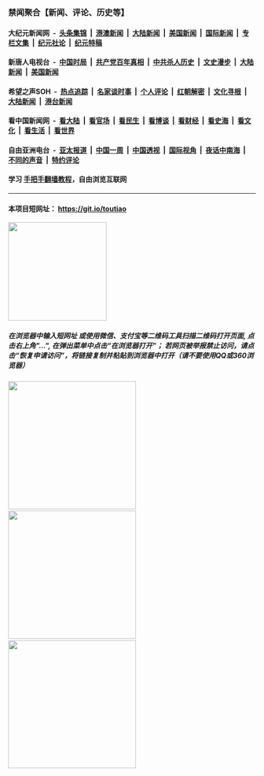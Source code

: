 ### 禁闻聚合【新闻、评论、历史等】

#### 大纪元新闻网 &nbsp;-&nbsp; [头条集锦](indexes/E头条集锦.md?t=02170302) &nbsp;|&nbsp; [港澳新闻](indexes/E港澳新闻.md?t=02170302)  &nbsp;|&nbsp; [大陆新闻](indexes/E大陆新闻.md?t=02170302) &nbsp;|&nbsp; [美国新闻](indexes/E美国新闻.md?t=02170302) &nbsp;|&nbsp; [国际新闻](indexes/E国际新闻.md?t=02170302) &nbsp;|&nbsp; [专栏文集](indexes/E专栏文集.md?t=02170302) &nbsp;|&nbsp; [纪元社论](indexes/E纪元社论.md?t=02170302) &nbsp;|&nbsp; [纪元特稿](indexes/E纪元特稿.md?t=02170302) 

#### 新唐人电视台 &nbsp;-&nbsp; [中国时局](indexes/N中国时局.md?t=02170302) &nbsp;|&nbsp; [共产党百年真相](indexes/N共产党百年真相.md?t=02170302) &nbsp;|&nbsp; [中共杀人历史](indexes/N中共杀人历史.md?t=02170302) &nbsp;|&nbsp; [文史漫步](indexes/N文史漫步.md?t=02170302) &nbsp;|&nbsp; [大陆新闻](indexes/N大陆新闻.md?t=02170302) &nbsp;|&nbsp; [美国新闻](indexes/N美国新闻.md?t=02170302)

#### 希望之声SOH &nbsp;-&nbsp; [热点追踪](indexes/H热点追踪.md?t=02170302) &nbsp;|&nbsp; [名家谈时事](indexes/H名家谈时事.md?t=02170302) &nbsp;|&nbsp; [个人评论](indexes/H个人评论.md?t=02170302)  &nbsp;|&nbsp; [红朝解密](indexes/H红朝解密.md?t=02170302) &nbsp;|&nbsp; [文化寻根](indexes/H文化寻根.md?t=02170302) &nbsp;|&nbsp; [大陆新闻](indexes/H大陆新闻.md?t=02170302) &nbsp;|&nbsp; [港台新闻](indexes/H港台新闻.md?t=02170302)

#### 看中国新闻网 &nbsp;-&nbsp; [看大陆](indexes/S看大陆.md?t=02170302) &nbsp;|&nbsp; [看官场](indexes/S看官场.md?t=02170302) &nbsp;|&nbsp; [看民生](indexes/S看民生.md?t=02170302)  &nbsp;|&nbsp; [看博谈](indexes/S看博谈.md?t=02170302) &nbsp;|&nbsp; [看财经](indexes/S看财经.md?t=02170302) &nbsp;|&nbsp; [看史海](indexes/S看史海.md?t=02170302) &nbsp;|&nbsp; [看文化](indexes/S看文化.md?t=02170302) &nbsp;|&nbsp; [看生活](indexes/S看生活.md?t=02170302) &nbsp;|&nbsp; [看世界](indexes/S看世界.md?t=02170302)

#### 自由亚洲电台 &nbsp;-&nbsp; [亚太报道](indexes/R亚太报道.md?t=02170302) &nbsp;|&nbsp; [中国一周](indexes/R中国一周.md?t=02170302) &nbsp;|&nbsp; [中国透视](indexes/R中国透视.md?t=02170302)  &nbsp;|&nbsp; [国际视角](indexes/R国际视角.md?t=02170302) &nbsp;|&nbsp; [夜话中南海](indexes/R夜话中南海.md?t=02170302) &nbsp;|&nbsp; [不同的声音](indexes/R不同的声音.md?t=02170302) &nbsp;|&nbsp; [特约评论](indexes/R特约评论.md?t=02170302)

#### 学习 [手把手翻墙教程](https://github.com/gfw-breaker/guides/wiki)，自由浏览互联网

----

#### 本项目短网址： https://git.io/toutiao
<img src="https://raw.githubusercontent.com/gfw-breaker/banned-news/master/scripts/img/qr.png" width="200px"/>  

##### 在浏览器中输入短网址 或使用微信、支付宝等二维码工具扫描二维码打开页面, 点击右上角"...", 在弹出菜单中点击“在浏览器打开”； 若网页被举报禁止访问，请点击“恢复申请访问”，将链接复制并粘贴到浏览器中打开（请不要使用QQ或360浏览器）

<img src="https://raw.githubusercontent.com/gfw-breaker/banned-news/master/scripts/img/1.png" width="260px"/> &nbsp; <img src="https://raw.githubusercontent.com/gfw-breaker/banned-news/master/scripts/img/2.png" width="260px"/> &nbsp; <img src="https://raw.githubusercontent.com/gfw-breaker/banned-news/master/scripts/img/3.png" width="260px"/>
